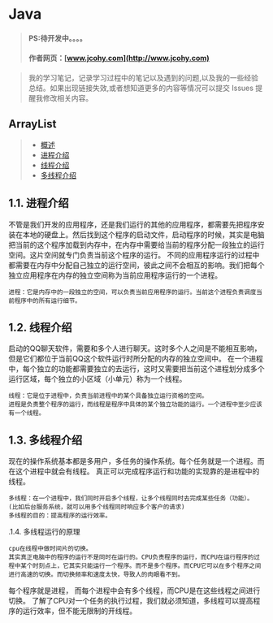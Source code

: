 
#  Java
> #### PS:待开发中。。。。
> #### 作者网页：[www.jcohy.com](http://www.jcohy.com)  	

>  我的学习笔记，记录学习过程中的笔记以及遇到的问题,以及我的一些经验总结。如果出现链接失效,或者想知道更多的内容等情况可以提交 Issues 提醒我修改相关内容。

## ArrayList
> * [概述](#gaishu)
> * [进程介绍](#jincheng)
> * [线程介绍](#xiancheng)
> * [多线程介绍](#duoxiancheng)

<p id="jincheng">

## 1.1.	进程介绍

不管是我们开发的应用程序，还是我们运行的其他的应用程序，都需要先把程序安装在本地的硬盘上。然后找到这个程序的启动文件，启动程序的时候，其实是电脑把当前的这个程序加载到内存中，在内存中需要给当前的程序分配一段独立的运行空间。这片空间就专门负责当前这个程序的运行。
不同的应用程序运行的过程中都需要在内存中分配自己独立的运行空间，彼此之间不会相互的影响。我们把每个独立应用程序在内存的独立空间称为当前应用程序运行的一个进程。
   
    进程：它是内存中的一段独立的空间，可以负责当前应用程序的运行。当前这个进程负责调度当前程序中的所有运行细节。

<p id="xiancheng">

## 1.2.	线程介绍
启动的QQ聊天软件，需要和多个人进行聊天。这时多个人之间是不能相互影响，但是它们都位于当前QQ这个软件运行时所分配的内存的独立空间中。
在一个进程中，每个独立的功能都需要独立的去运行，这时又需要把当前这个进程划分成多个运行区域，每个独立的小区域（小单元）称为一个线程。

    线程：它是位于进程中，负责当前进程中的某个具备独立运行资格的空间。
    进程是负责整个程序的运行，而线程是程序中具体的某个独立功能的运行。一个进程中至少应该有一个线程。

<p id="duoxiancheng">

## 1.3.	多线程介绍
现在的操作系统基本都是多用户，多任务的操作系统。每个任务就是一个进程。而在这个进程中就会有线程。
真正可以完成程序运行和功能的实现靠的是进程中的线程。
    
    多线程：在一个进程中，我们同时开启多个线程，让多个线程同时去完成某些任务（功能）。
    (比如后台服务系统，就可以用多个线程同时响应多个客户的请求)
    多线程的目的：提高程序的运行效率。
.1.4.	多线程运行的原理
	
	cpu在线程中做时间片的切换。
	其实真正电脑中的程序的运行不是同时在运行的。CPU负责程序的运行，而CPU在运行程序的过程中某个时刻点上，它其实只能运行一个程序。而不是多个程序。而CPU它可以在多个程序之间进行高速的切换。而切换频率和速度太快，导致人的肉眼看不到。
每个程序就是进程， 而每个进程中会有多个线程，而CPU是在这些线程之间进行切换。
了解了CPU对一个任务的执行过程，我们就必须知道，多线程可以提高程序的运行效率，但不能无限制的开线程。
